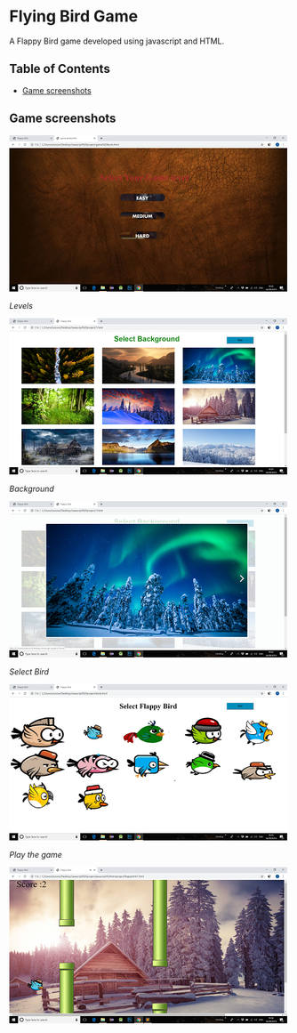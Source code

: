 # Flying Bird Game
A Flappy Bird game developed using javascript and HTML.


## Table of Contents
* [Game screenshots](#game-screenshots)


## Game screenshots
![Game Levels](images/1.png)

*Levels*

![Game Background](images/2.png)

*Background*

![Background images slider](images/3.png)

*Select Bird*


![Bird selection](images/4.png)

*Play the game*


![Playing Game](images/5.png)
